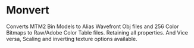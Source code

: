 # Monvert
Converts MTM2 Bin Models to Alias Wavefront Obj files and 256 Color Bitmaps to Raw/Adobe Color Table files. Retaining all properties.
And Vice versa, Scaling and inverting texture options available.
